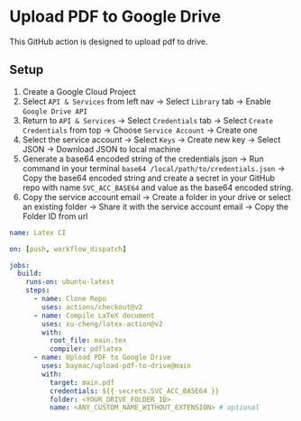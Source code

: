 # Upload PDF to Google Drive
This GitHub action is designed to upload pdf to drive.

## Setup

1. Create a Google Cloud Project 
2. Select `API & Services` from left nav -> Select `Library` tab -> Enable `Google Drive API`
3. Return to `API & Services` -> Select `Credentials` tab -> Select `Create Credentials` from top -> Choose `Service Account` -> Create one
4. Select the service account -> Select `Keys` -> Create new key -> Select JSON -> Download JSON to local machine
5. Generate a base64 encoded string of the credentials json -> Run command in your terminal `base64 /local/path/to/credentials.json` -> Copy the base64 encoded string and create a secret in your GitHub repo with name `SVC_ACC_BASE64` and value as the base64 encoded string.
6. Copy the service account email -> Create a folder in your drive or select an existing folder -> Share it with the service account email -> Copy the Folder ID from url 

```yaml
name: Latex CI

on: [push, workflow_dispatch]

jobs:
  build:
    runs-on: ubuntu-latest
    steps:
      - name: Clone Repo
        uses: actions/checkout@v2
      - name: Compile LaTeX document
        uses: xu-cheng/latex-action@v2
        with:
          root_file: main.tex
          compiler: pdflatex
      - name: Upload PDF to Google Drive
        uses: baymac/upload-pdf-to-drive@main
        with:
          target: main.pdf
          credentials: ${{ secrets.SVC_ACC_BASE64 }}
          folder: <YOUR_DRIVE_FOLDER_ID>
          name: <ANY_CUSTOM_NAME_WITHOUT_EXTENSION> # optional
```
